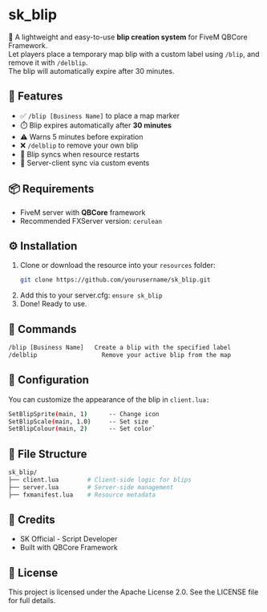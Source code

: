 # sk_blip

📍 A lightweight and easy-to-use **blip creation system** for FiveM QBCore Framework.  
Let players place a temporary map blip with a custom label using `/blip`, and remove it with `/delblip`.  
The blip will automatically expire after 30 minutes.

## 🚀 Features
- ✅ `/blip [Business Name]` to place a map marker
- ⏱️ Blip expires automatically after **30 minutes**
- ⚠️ Warns 5 minutes before expiration
- ❌ `/delblip` to remove your own blip
- 🔁 Blip syncs when resource restarts
- 📡 Server-client sync via custom events

## 📦 Requirements
- FiveM server with **QBCore** framework
- Recommended FXServer version: `cerulean`

## ⚙️ Installation
1. Clone or download the resource into your `resources` folder:
   ```bash
   git clone https://github.com/yourusername/sk_blip.git
2. Add this to your server.cfg: `ensure sk_blip`
3. Done! Ready to use.


## 💬 Commands
```bash
/blip [Business Name]	Create a blip with the specified label
/delblip	              Remove your active blip from the map
```

## 🎨 Configuration
You can customize the appearance of the blip in `client.lua:`
```bash
SetBlipSprite(main, 1)      -- Change icon
SetBlipScale(main, 1.0)     -- Set size
SetBlipColour(main, 2)      -- Set color`
```

## 📁 File Structure
```bash
sk_blip/
├── client.lua        # Client-side logic for blips
├── server.lua        # Server-side management
├── fxmanifest.lua    # Resource metadata
```

## 👤 Credits
- SK Official - Script Developer
- Built with QBCore Framework

## 📜 License
This project is licensed under the Apache License 2.0.
See the LICENSE file for full details.
